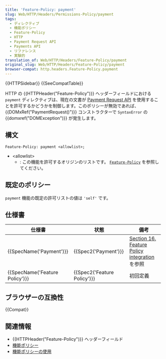 ```yaml
---
title: 'Feature-Policy: payment'
slug: Web/HTTP/Headers/Permissions-Policy/payment
tags:
  - ディレクティブ
  - 機能ポリシー
  - Feature-Policy
  - HTTP
  - Payment Request API
  - Payments API
  - リファレンス
  - 実験的
translation_of: Web/HTTP/Headers/Feature-Policy/payment
original_slug: Web/HTTP/Headers/Feature-Policy/payment
browser-compat: http.headers.Feature-Policy.payment
---
```


{{HTTPSidebar}} {{SeeCompatTable}}

HTTP の {{HTTPHeader("Feature-Policy")}} ヘッダーフィールドにおける `payment` ディレクティブは、現在の文書が [Payment Request API](/ja/docs/Web/API/Payment_Request_API) を使用することを許可するかどうかを制御します。このポリシーが無効であれば、 {{DOMxRef("PaymentRequest()")}} コンストラクターで `SyntaxError` の {{domxref("DOMException")}} が発生します。

## 構文

```
Feature-Policy: payment <allowlist>;
```

- \<allowlist>
  - : この機能を許可するオリジンのリストです。 [`Feature-Policy`](/ja/docs/Web/HTTP/Headers/Feature-Policy#syntax) を参照してください。

## 既定のポリシー

`payment` 機能の既定の許可リストの値は `'self'` です。

## 仕様書

| 仕様書                         | 状態                        | 備考                                                                                                   |
| ------------------------------ | --------------------------- | ------------------------------------------------------------------------------------------------------ |
| {{SpecName('Payment')}}        | {{Spec2('Payment')}}        | [Section 16. Feature Policy integration](https://w3c.github.io/payment-request/#feature-policy) を参照 |
| {{SpecName('Feature Policy')}} | {{Spec2('Feature Policy')}} | 初回定義                                                                                               |

## ブラウザーの互換性

{{Compat}}

## 関連情報

- {{HTTPHeader("Feature-Policy")}} ヘッダーフィールド
- [機能ポリシー](/ja/docs/Web/HTTP/Feature_Policy)
- [機能ポリシーの使用](/ja/docs/Web/HTTP/Feature_Policy/Using_Feature_Policy)

